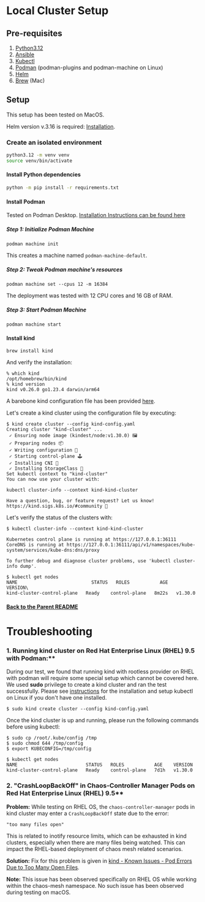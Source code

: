 # Local Cluster Setup

## Pre-requisites
1. [Python3.12](https://www.python.org/downloads/release/python-3120/)
2. [Ansible](https://docs.ansible.com/ansible/latest/installation_guide/intro_installation.html)
3. [Kubectl](https://kubernetes.io/docs/tasks/tools/)
4. [Podman](https://podman.io/) (podman-plugins and podman-machine on Linux)
5. [Helm](https://helm.sh/)
6. [Brew](https://brew.sh/) (Mac)

## Setup

This setup has been tested on MacOS.

Helm version v.3.16 is required: [Installation](https://helm.sh/docs/intro/install/).

### Create an isolated environment 
```bash
python3.12 -m venv venv
source venv/bin/activate
```

#### Install Python dependencies

```bash
python -m pip install -r requirements.txt
```

#### Install Podman
Tested on Podman Desktop. [Installation Instructions can be found here](https://podman.io/docs/installation)

##### Step 1: Initialize Podman Machine

```shell
podman machine init
```
This creates a machine named `podman-machine-default`.

##### Step 2: Tweak Podman machine's resources

```shell
podman machine set --cpus 12 -m 16384
```
The deployment was tested with 12 CPU cores and 16 GB of RAM. 

##### Step 3: Start Podman Machine

```shell
podman machine start
```

#### Install kind
```shell
brew install kind
```

And verify the installation:
```shell
% which kind
/opt/homebrew/bin/kind
% kind version
kind v0.26.0 go1.23.4 darwin/arm64
```

A barebone kind configuration file has been provided [here](./kind-config.yaml).

Let's create a kind cluster using the configuration file by executing:
```shell
$ kind create cluster --config kind-config.yaml
Creating cluster "kind-cluster" ...
 ✓ Ensuring node image (kindest/node:v1.30.0) 🖼
 ✓ Preparing nodes 📦
 ✓ Writing configuration 📜
 ✓ Starting control-plane 🕹️
 ✓ Installing CNI 🔌
 ✓ Installing StorageClass 💾
Set kubectl context to "kind-cluster"
You can now use your cluster with:

kubectl cluster-info --context kind-kind-cluster

Have a question, bug, or feature request? Let us know! https://kind.sigs.k8s.io/#community 🙂
```

Let's verify the status of the clusters with:
```shell
$ kubectl cluster-info --context kind-kind-cluster

Kubernetes control plane is running at https://127.0.0.1:36111
CoreDNS is running at https://127.0.0.1:36111/api/v1/namespaces/kube-system/services/kube-dns:dns/proxy

To further debug and diagnose cluster problems, use 'kubectl cluster-info dump'.
```
```shell
$ kubectl get nodes
NAME                           STATUS   ROLES           AGE     VERSION\
kind-cluster-control-plane   Ready    control-plane   8m22s   v1.30.0
```

####  [Back to the Parent README](../README.md)

# Troubleshooting
### 1. Running kind cluster on Red Hat Enterprise Linux (RHEL) 9.5 with Podman:**

During our test, we found that running kind with rootless provider on RHEL with podman will require some special setup which cannot be covered here.
We used **sudo** privilege to create a kind cluster and ran the test successfully.
Please see [instructions](https://kubernetes.io/docs/tasks/tools/install-kubectl-linux/) for the installation and setup kubectl on Linux if you don't have one installed.

`$ sudo kind create cluster --config kind-config.yaml`

Once the kind cluster is up and running, please run the following commands before using kubectl:
```
$ sudo cp /root/.kube/config /tmp
$ sudo chmod 644 /tmp/config
$ export KUBECONFIG=/tmp/config
```
```
$ kubectl get nodes
NAME                         STATUS   ROLES           AGE    VERSION
kind-cluster-control-plane   Ready    control-plane   7d1h   v1.30.0
```
### 2. "CrashLoopBackOff" in Chaos-Controller Manager Pods on Red Hat Enterprise Linux (RHEL) 9.5**

**Problem:**  While testing on RHEL OS, the `chaos-controller-manager` pods in kind cluster may enter a `CrashLoopBackOff` state due to the error:  
```
"too many files open"
```

This is related to inotify resource limits, which can be exhausted in kind clusters, especially when there are many files being watched. This can impact the RHEL-based deployment of chaos mesh related scenarios. 

**Solution:** 
Fix for this problem is given in [kind - Known Issues - Pod Errors Due to Too Many Open Files](https://kind.sigs.k8s.io/docs/user/known-issues/#pod-errors-due-to-too-many-open-files). 

**Note:**
This issue has been observed specifically on RHEL OS while working within the chaos-mesh namespace. No such issue has been observed during testing on macOS.
